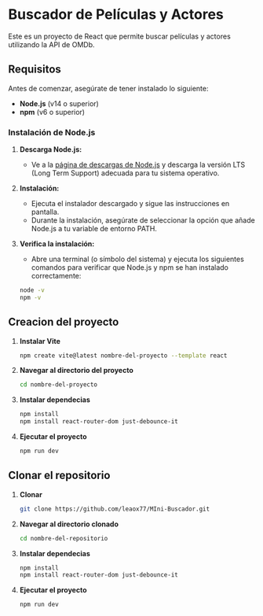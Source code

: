 # Buscador de Películas y Actores

Este es un proyecto de React que permite buscar películas y actores utilizando la API de OMDb.

## Requisitos

Antes de comenzar, asegúrate de tener instalado lo siguiente:

- **Node.js** (v14 o superior)
- **npm** (v6 o superior)

### Instalación de Node.js

1. **Descarga Node.js:**
   - Ve a la [página de descargas de Node.js](https://nodejs.org/) y descarga la versión LTS (Long Term Support) adecuada para tu sistema operativo.

2. **Instalación:**
   - Ejecuta el instalador descargado y sigue las instrucciones en pantalla.
   - Durante la instalación, asegúrate de seleccionar la opción que añade Node.js a tu variable de entorno PATH.

3. **Verifica la instalación:**
   - Abre una terminal (o símbolo del sistema) y ejecuta los siguientes comandos para verificar que Node.js y npm se han instalado correctamente:

   ```bash
   node -v
   npm -v


## Creacion del proyecto
1. **Instalar Vite**

   ```bash
   npm create vite@latest nombre-del-proyecto --template react

2. **Navegar al directorio del proyecto**

   ```bash
   cd nombre-del-proyecto

3. **Instalar dependecias** 

   ```bash
   npm install
   npm install react-router-dom just-debounce-it

4. **Ejecutar el proyecto**

   ```bash
   npm run dev


## Clonar el repositorio

1. **Clonar**

   ```bash
   git clone https://github.com/leaox77/MIni-Buscador.git

2. **Navegar al directorio clonado**

   ```bash
   cd nombre-del-repositorio

3. **Instalar dependecias** 

   ```bash
   npm install
   npm install react-router-dom just-debounce-it

4. **Ejecutar el proyecto**

   ```bash
   npm run dev
   